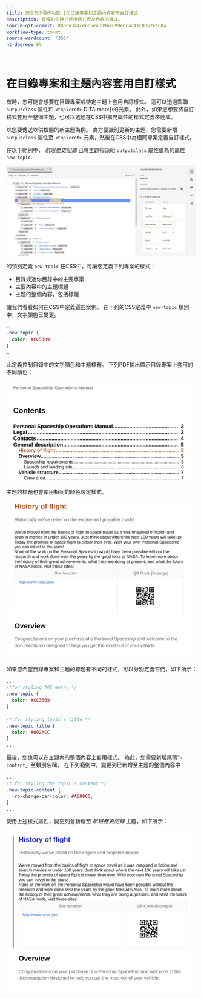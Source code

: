 ```yaml
---
title: 原生PDF發佈功能 |在目錄專案和主題內容套用自訂樣式
description: 瞭解如何建立使用樣式表及內容的樣式。
source-git-commit: 880cd344ceb65ea339be699ebcad41c0d62e168a
workflow-type: tm+mt
source-wordcount: '356'
ht-degree: 0%

---
```


# 在目錄專案和主題內容套用自訂樣式

有時，您可能會想要在目錄專案或特定主題上套用自訂樣式。 這可以透過關聯 `outputclass` 屬性和 `<topicref>` DITA map中的元素。 此外，如果您想要將自訂格式套用至整個主題，也可以透過在CSS中擴充屬性的樣式定義來達成。

以您要傳送以供檢閱的新主題為例。 為方便識別更新的主題，您需要新增 `outputclass` 屬性至 `<topicref>` 元素，然後在CSS中為相同專案定義自訂樣式。

在以下範例中， *航班歷史記錄* 已將主題指派給 `outputclass` 屬性值為的屬性 `new-topic`.

<img src="./assets/new-topic-attribute-in-map.png" width="500">

的類別定義 `new-topic` 在CSS中，可讓您定義下列專案的樣式：
* 目錄或迷你目錄中的主要專案
* 主要內容中的主題標題
* 主題的整個內容，包括標題

讓我們看看如何在CSS中定義這些案例。 在下列的CSS定義中 `new-topic` 類別中，文字顏色已變更。

```css
…
.new-topic {
  color: #CC5309
}
…
```

此定義控制目錄中的文字顏色和主題標題。 下列PDF輸出顯示目錄專案上套用的不同顏色：

<img src="./assets/pdf-output-toc-entry.jpg" width="500">

主題的標題也會使用相同的顏色設定樣式。

<img src="./assets/pdf-output-topic-title.jpg" width="500">

如果您希望目錄專案和主題的標題有不同的樣式，可以分別定義它們，如下所示：

```css
...
/*for styling TOC entry */
.new-topic {
  color: #CC3509
}

/* for styling topic's title */
.new-topic.title {
  color: #092ACC
}
...
```

最後，您也可以在主題內的整個內容上套用樣式。 為此，您需要新增尾碼&quot;`-content`」至類別名稱。 在下列範例中，變更列已新增至主題的整個內容中：

```css
...
/* for styling the topic's content */
.new-topic-content {
  -ro-change-bar-color: #A609CC;
}
...
```

使用上述樣式屬性，變更列會新增至 *航班歷史記錄* 主題，如下所示：

<img src="./assets/pdf-output-topic-content.jpg" width="500">
